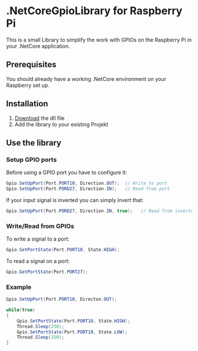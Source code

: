# .NetCoreGpioLibrary for Raspberry Pi

This is a small Library to simplify the work with GPIOs on the Raspberry Pi in your .NetCore application.

## Prerequisites

You should already have a working .NetCore environment on your Raspberry set up.

## Installation

1. [Download](http://www.dropwizard.io/1.0.2/docs/) the dll file
2. Add the library to your existing Projekt


## Use the library

### Setup GPIO ports

Before using a GPIO port you have to configure it:

```c#
Gpio.SetUpPort(Port.PORT10, Direction.OUT);  // Write to port
Gpio.SetUpPort(Port.PORD27, Direction.IN);   // Read from port
```

If your input signal is inverted you can simply invert that:

```c#
Gpio.SetUpPort(Port.PORD27, Direction.IN, true);   // Read from inverted port
```

### Write/Read from GPIOs

To write a signal to a port:
```c#
Gpio.SetPortState(Port.PORT10, State.HIGH);  
```

To read a signal on a port:
```c#
Gpio.GetPortState(Port.PORT27);  
```

### Example

```c#
Gpio.SetUpPort(Port.PORT10, Directon.OUT);

while(true)
{
    Gpio.SetPortState(Port.PORT10, State.HIGH);
    Thread.Sleep(250);
    Gpio.SetPortState(Port.PORT10, State.LOW);
    Thread.Sleep(250);
}
```